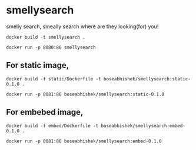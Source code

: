 # smellysearch

smelly search, smeally search
where are they looking(for) you!

```shell
docker build -t smellysearch .

docker run -p 8080:80 smellysearch
```

## For static image,
```shell
docker build -f static/Dockerfile -t boseabhishek/smellysearch:static-0.1.0 .

docker run -p 8081:80 boseabhishek/smellysearch:static-0.1.0
```

## For embebed image,
```shell
docker build -f embed/Dockerfile -t boseabhishek/smellysearch:embed-0.1.0 .

docker run -p 8081:80 boseabhishek/smellysearch:embed-0.1.0
```
